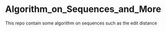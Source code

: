 # Algorithm_on_Sequences_and_More
This repo contain some algorithm on sequences such as the edit distance
